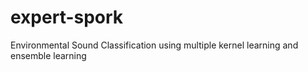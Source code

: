 # expert-spork
Environmental Sound Classification using multiple kernel learning and ensemble learning
